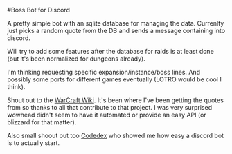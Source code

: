 #Boss Bot for Discord

A pretty simple bot with an sqlite database for managing the data.  Currenlty just picks a random quote from the DB and sends a message containing into discord.

Will try to add some features after the database for raids is at least done (but it's been normalized for dungeons already).

I'm thinking requesting specific expansion/instance/boss lines.  And possibly some ports for different games eventually (LOTRO would be cool I think).

Shout out to the [WarCraft Wiki](https://warcraft.wiki.gg/wiki/Warcraft_Wiki).  It's been where I've been getting the quotes from so thanks to all that contribute to that project.  I was very surprised wowhead didn't seem to have it automated or provide an easy API (or blizzard for that matter).

Also small shoout out too [Codedex](https://www.codedex.io/home) who showed me how easy a discord bot is to actually start.
